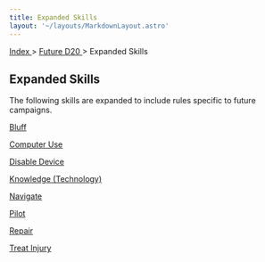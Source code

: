 ```yaml
---
title: Expanded Skills
layout: '~/layouts/MarkdownLayout.astro'
---
```


[ Index ](/) > [ Future D20 ](/future.d20.srd) > Expanded Skills

##  Expanded Skills

The following skills are expanded to include rules specific to future
campaigns.

[ Bluff ](/future.d20.srd/expanded.skills/bluff)

[ Computer Use ](/future.d20.srd/expanded.skills/computer.use)

[ Disable Device ](/future.d20.srd/expanded.skills/disable.device)

[ Knowledge (Technology)](/future.d20.srd/expanded.skills/knowledge.technology)

[ Navigate ](/future.d20.srd/expanded.skills/navigate)

[ Pilot ](/future.d20.srd/expanded.skills/pilot)

[ Repair ](/future.d20.srd/expanded.skills/repair)

[ Treat Injury ](/future.d20.srd/expanded.skills/treat.injury)

